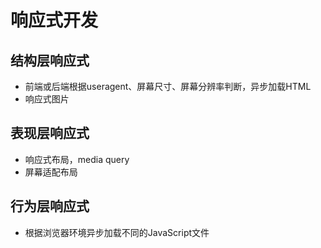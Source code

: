 # 响应式开发

## 结构层响应式

* 前端或后端根据useragent、屏幕尺寸、屏幕分辨率判断，异步加载HTML
* 响应式图片

## 表现层响应式

* 响应式布局，media query
* 屏幕适配布局

## 行为层响应式

* 根据浏览器环境异步加载不同的JavaScript文件